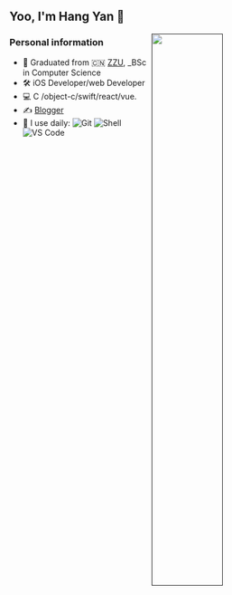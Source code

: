 ## Yoo, I'm Hang Yan 👋

[<img align="right" width="50%" heigh="100%" src="https://github-readme-stats.vercel.app/api?username=dahangda">]()

### Personal information
- 🍻  Graduated from  🇨🇳 [ZZU](http://www.zzu.edu.cn/), _BSc in Computer Science
- 🛠  iOS Developer/web Developer
- 💻  C /object-c/swift/react/vue.
- ✍️  [Blogger](https://www.dahangda.top)
- 🚀 I use daily:
  ![Git](https://img.shields.io/badge/-Git-black?style=plastic&logo=git)
  ![Shell](https://img.shields.io/badge/-Shell-blasck?style=plastic&logo=Shell)
  ![VS Code](https://img.shields.io/badge/-VS%20Code-007ACC?style=plastic&logo=visual-studio-code)


<!--
**dahangda/dahangda** is a ✨ _special_ ✨ repository because its `README.md` (this file) appears on your GitHub profile.

Here are some ideas to get you started:

- 🔭 I’m currently working on ...
- 🌱 I’m currently learning ...
- 👯 I’m looking to collaborate on ...
- 🤔 I’m looking for help with ...
- 💬 Ask me about ...
- 📫 How to reach me: ...
- 😄 Pronouns: ...### Personal tools
 ![Git](https://img.shields.io/badge/-Git-black?style=plastic&logo=git)
  ![Shell](https://img.shields.io/badge/-Shell-blasck?style=plastic&logo=Shell)
  ![VS Code](https://img.shields.io/badge/-VS%20Code-007ACC?style=plastic&logo=visual-studio-code)
- ⚡ Fun fact: ...
-->

